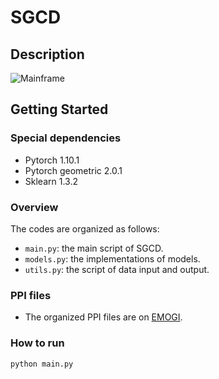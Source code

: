 # SGCD
## 
## Description

![Mainframe](Mainframe.png)

## Getting Started

### Special dependencies

*   Pytorch 1.10.1
*   Pytorch geometric 2.0.1
*   Sklearn 1.3.2

### Overview

The codes are organized as follows:&#x20;

*   `main.py`: the main script of SGCD.
*   `models.py`: the implementations of models.
*   `utils.py`: the script of data input and output.


### PPI files

*   The organized PPI files are on [EMOGI](https://github.com/schulter/EMOGI).


### How to run

`python main.py`

